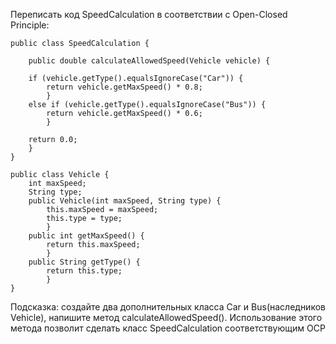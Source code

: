 Переписать код SpeedCalculation в соответствии с Open-Closed Principle:

    public class SpeedCalculation {

        public double calculateAllowedSpeed(Vehicle vehicle) {

        if (vehicle.getType().equalsIgnoreCase("Car")) {
            return vehicle.getMaxSpeed() * 0.8;
            }
        else if (vehicle.getType().equalsIgnoreCase("Bus")) {
            return vehicle.getMaxSpeed() * 0.6;
            }

        return 0.0;
        }
    }

    public class Vehicle {
        int maxSpeed;
        String type;
        public Vehicle(int maxSpeed, String type) {
            this.maxSpeed = maxSpeed;
            this.type = type;
            }
        public int getMaxSpeed() {
            return this.maxSpeed;
            }
        public String getType() {
            return this.type;
            }
    }

Подсказка: создайте два дополнительных класса Car и Bus(наследников Vehicle), напишите метод calculateAllowedSpeed(). Использование этого метода позволит сделать класс SpeedCalculation соответствующим OCP